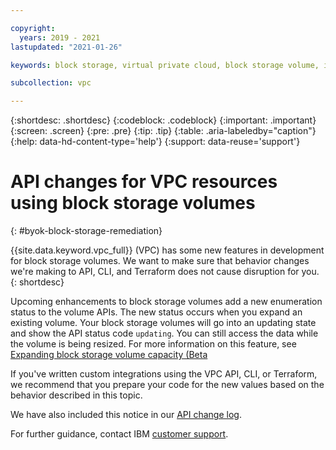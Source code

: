 ```yaml
---

copyright:
  years: 2019 - 2021
lastupdated: "2021-01-26"

keywords: block storage, virtual private cloud, block storage volume, instances, virtual server instance, customer-managed encryption

subcollection: vpc

---
```


{:shortdesc: .shortdesc}
{:codeblock: .codeblock}
{:important: .important}
{:screen: .screen}
{:pre: .pre}
{:tip: .tip}
{:table: .aria-labeledby="caption"}
{:help: data-hd-content-type='help'}
{:support: data-reuse='support'}

# API changes for VPC resources using block storage volumes
{: #byok-block-storage-remediation}

{{site.data.keyword.vpc_full}} (VPC) has some new features in development for block storage volumes. We want to make sure that behavior changes we're making to API, CLI, and Terraform does not cause disruption for you.
{: shortdesc}

Upcoming enhancements to block storage volumes add a new enumeration status to the volume APIs. The new status occurs when you expand an existing volume. Your block storage volumes will go into an updating state and show the API status code `updating`. You can still access the data while the volume is being resized. For more information on this feature, see [Expanding block storage volume capacity (Beta](/docs/vpc?topic=vpc-expanding-block-storage-volumes)

If you've written custom integrations using the VPC API, CLI, or Terraform, we recommend that you prepare your code for the new values based on the behavior described in this topic.

We have also included this notice in our [API change log](/docs/vpc?topic=vpc-api-change-log#upcoming-changes).

For further guidance, contact IBM [customer support](/docs/get-support?topic=get-support-using-avatar).
